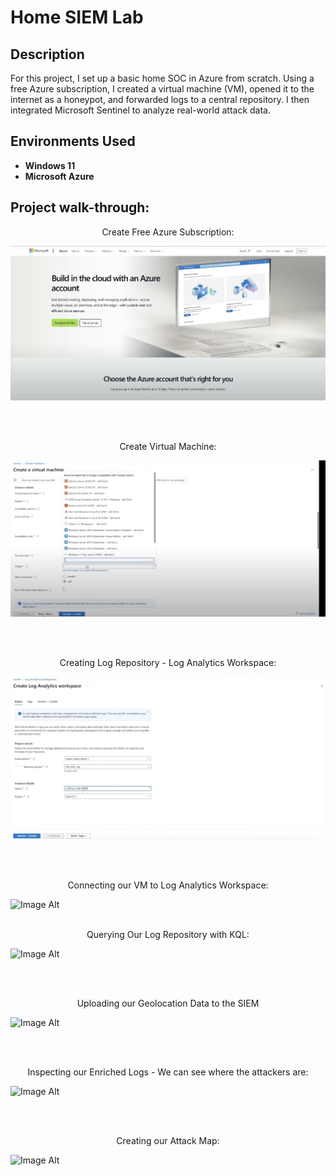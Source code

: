 <h1>Home SIEM Lab</h1>


<h2>Description</h2>
For this project, I set up a basic home SOC in Azure from scratch. Using a free Azure subscription, I created a virtual machine (VM), opened it to the internet as a honeypot, and forwarded logs to a central repository. I then integrated Microsoft Sentinel to analyze real-world attack data.
<br />


<h2>Environments Used </h2>

- <b>Windows 11</b> 
- <b>Microsoft Azure</b> 

<h2>Project walk-through:</h2>

<p align="center">
Create Free Azure Subscription: <br/>

![image_alt](https://github.com/ShelShel3/SIEMLab/blob/227061c9ff00794799d30c55d55caf620a5e613f/Screenshot%202025-03-23%20194222.jpg)

<br />
<br />
<p align="center">
Create Virtual Machine:  <br/>

 ![Image Alt](https://github.com/ShelShel3/SIEMLab/blob/5f2c69ec4b5d4c38155bbf8f563ee58fe84e44c6/Screenshot%202025-03-23%20194524.jpg)

<br />
<br />
<p align="center">
Creating Log Repository - Log Analytics Workspace: <br/>

 ![Image Alt](https://github.com/ShelShel3/SIEMLab/blob/94da3b1b7a409f7877715baeae4b873671c1e063/Screenshot%202025-03-24%20172554.jpg)

<br />
<br />
<p align="center">
Connecting our VM to Log Analytics Workspace:  <br/>

 ![Image Alt](image_url)
<br />
<br />
<p align="center">
 Querying Our Log Repository with KQL:  <br/>

 ![Image Alt](image_url)

<br />
<br />
<p align="center">
 Uploading our Geolocation Data to the SIEM  <br/>

 ![Image Alt](image_url)

<br />
<br />
<p align="center">
 Inspecting our Enriched Logs - We can see where the attackers are:  <br/>

 ![Image Alt](image_url)

<br />
<br />
<p align="center">
Creating our Attack Map:  <br/>
 
  ![Image Alt](image_url)

<br />
<br />
<p align="center">
</p>

<!--
 ```diff
- text in red
+ text in green
! text in orange
# text in gray
@@ text in purple (and bold)@@
```
--!>

